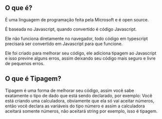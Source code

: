 ## O que é?

É uma linguagem de programação feita pela Microsoft e é open source.

É baseada no Javascript, quando convertido é código Javascript.

Ele não funciona diretamente no navegador, todo código em typescript precisará ser convertido em Javascript para que funcione.

Ele foi criado para melhorar seu código, ele adiciona tipagem ao Javascript e isso previne alguns erros, assim deixando seu código mais seguro e livre de pequenos erros.

## O que é Tipagem?

Tipagem é uma forma de melhorar seu código, assim você sabe exatamente o tipo de dado que está sendo declarado, por exemplo:
Você está criando uma calculadora, obviamente que ela só vai aceitar números, então você declara as variáveis do tipo número e assim a calculadora aceitará somente números, não aceitará string por exemplo, isso é tipagem.
